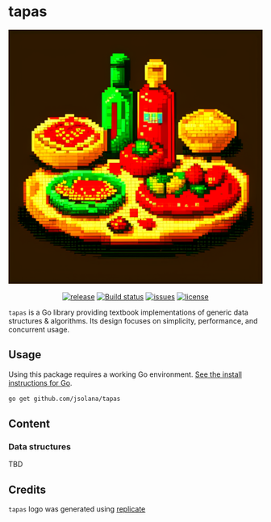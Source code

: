 # tapas

<p align="center"><img src="logo.png" alt="atelier logo"/></p>
<p align="center">
    <a href="https://github.com/jsolana/tapas/releases"><img src="https://img.shields.io/github/release/jsolana/tapas.svg" alt="release"></a>
    <a href="https://github.com/jsolana/tapas/actions/workflows/build.yml"><img src="https://github.com/jsolana/tapas/actions/workflows/build.yml/badge.svg" alt="Build status"></a>
    <a href="https://github.com/jsolana/tapas/issues"><img src="https://img.shields.io/github/issues/jsolana/tapas.svg?style=flat-square" alt="issues"></a>
    <a href="https://github.com/jsolana/tapas/blob/master/LICENSE"><img src="https://img.shields.io/badge/License-Apache%202.0-blue.svg" alt="license"></a>
</p>

`tapas` is a Go library providing textbook implementations of generic data structures & algorithms. Its design focuses on simplicity, performance, and concurrent usage.

## Usage

Using this package requires a working Go environment. [See the install instructions for Go](http://golang.org/doc/install.html).

```bash
go get github.com/jsolana/tapas
```

## Content

### Data structures

TBD

## Credits

`tapas` logo was generated using [replicate](https://replicate.com/)